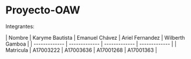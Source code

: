 # Proyecto-OAW

Integrantes:

| Nombre | Karyme Bautista | Emanuel Chávez | Ariel Fernandez | Wilberth Gamboa |
| ------------- | ------------- | ------------- |  ------------- |
| Matricula  | A17003222  | A17003636 | A17001268 | A17001363 |
